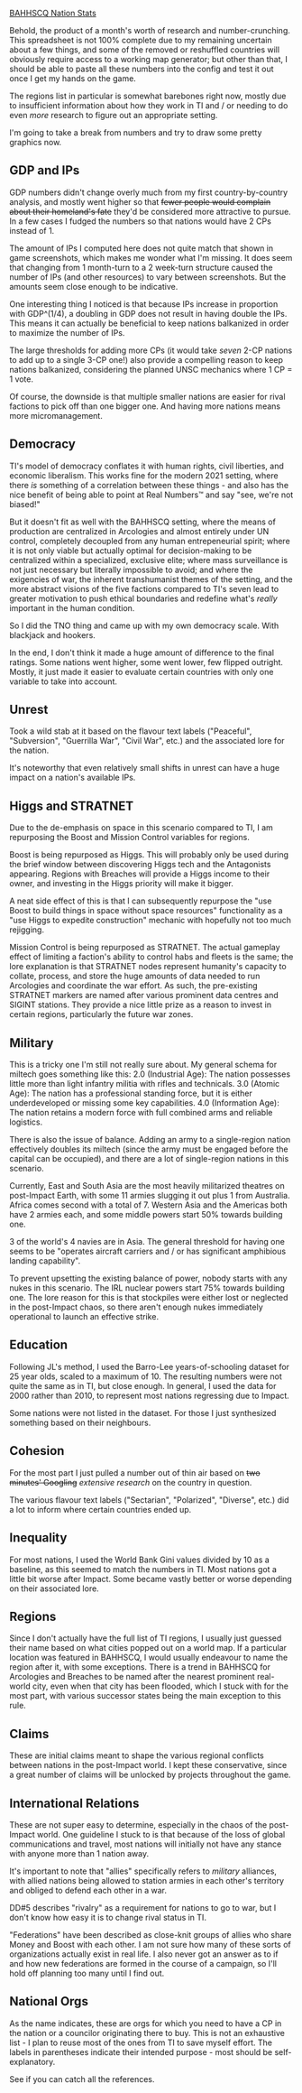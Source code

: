 [BAHHSCQ Nation Stats](https://docs.google.com/spreadsheets/d/1Q24q10s4prjF_WJb0rQBVoIWNEGoloshCUb2pn2M-oI/edit#gid=2095197382)

Behold, the product of a month's worth of research and number-crunching. This spreadsheet is not 100% complete due to my remaining uncertain about a few things, and some of the removed or reshuffled countries will obviously require access to a working map generator; but other than that, I should be able to paste all these numbers into the config and test it out once I get my hands on the game.

The regions list in particular is somewhat barebones right now, mostly due to insufficient information about how they work in TI and / or needing to do even *more* research to figure out an appropriate setting.

I'm going to take a break from numbers and try to draw some pretty graphics now.

## GDP and IPs

GDP numbers didn't change overly much from my first country-by-country analysis, and mostly went higher so that ~~fewer people would complain about their homeland's fate~~ they'd be considered more attractive to pursue. In a few cases I fudged the numbers so that nations would have 2 CPs instead of 1.

The amount of IPs I computed here does not quite match that shown in game screenshots, which makes me wonder what I'm missing. It does seem that changing from 1 month-turn to a 2 week-turn structure caused the number of IPs (and other resources) to vary between screenshots. But the amounts seem close enough to be indicative.

One interesting thing I noticed is that because IPs increase in proportion with GDP^(1/4), a doubling in GDP does not result in having double the IPs. This means it can actually be beneficial to keep nations balkanized in order to maximize the number of IPs.

The large thresholds for adding more CPs (it would take *seven* 2-CP nations to add up to a single 3-CP one!) also provide a compelling reason to keep nations balkanized, considering the planned UNSC mechanics where 1 CP = 1 vote.

Of course, the downside is that multiple smaller nations are easier for rival factions to pick off than one bigger one. And having more nations means more micromanagement.

## Democracy

TI's model of democracy conflates it with human rights, civil liberties, and economic liberalism. This works fine for the modern 2021 setting, where there *is* something of a correlation between these things - and also has the nice benefit of being able to point at Real Numbers:tm: and say "see, we're not biased!"

But it doesn't fit as well with the BAHHSCQ setting, where the means of production are centralized in Arcologies and almost entirely under UN control, completely decoupled from any human entrepeneurial spirit; where it is not only viable but actually optimal for decision-making to be centralized within a specialized, exclusive elite; where mass surveillance is not just necessary but literally impossible to avoid; and where the exigencies of war, the inherent transhumanist themes of the setting, and the more abstract visions of the five factions compared to TI's seven lead to greater motivation to push ethical boundaries and redefine what's *really* important in the human condition.

So I did the TNO thing and came up with my own democracy scale. With blackjack and hookers.

In the end, I don't think it made a huge amount of difference to the final ratings. Some nations went higher, some went lower, few flipped outright. Mostly, it just made it easier to evaluate certain countries with only one variable to take into account.

## Unrest

Took a wild stab at it based on the flavour text labels ("Peaceful", "Subversion", "Guerrilla War", "Civil War", etc.) and the associated lore for the nation.

It's noteworthy that even relatively small shifts in unrest can have a huge impact on a nation's available IPs.

## Higgs and STRATNET

Due to the de-emphasis on space in this scenario compared to TI, I am repurposing the Boost and Mission Control variables for regions.

Boost is being repurposed as Higgs. This will probably only be used during the brief window between discovering Higgs tech and the Antagonists appearing. Regions with Breaches will provide a Higgs income to their owner, and investing in the Higgs priority will make it bigger.

A neat side effect of this is that I can subsequently repurpose the "use Boost to build things in space without space resources" functionality as a "use Higgs to expedite construction" mechanic with hopefully not too much rejigging.

Mission Control is being repurposed as STRATNET. The actual gameplay effect of limiting a faction's ability to control habs and fleets is the same; the lore explanation is that STRATNET nodes represent humanity's capacity to collate, process, and store the huge amounts of data needed to run Arcologies and coordinate the war effort. As such, the pre-existing STRATNET markers are named after various prominent data centres and SIGINT stations. They provide a nice little prize as a reason to invest in certain regions, particularly the future war zones.

## Military

This is a tricky one I'm still not really sure about. My general schema for miltech goes something like this:
2.0 (Industrial Age): The nation possesses little more than light infantry militia with rifles and technicals.
3.0 (Atomic Age): The nation has a professional standing force, but it is either underdeveloped or missing some key capabilities.
4.0 (Information Age): The nation retains a modern force with full combined arms and reliable logistics.

There is also the issue of balance. Adding an army to a single-region nation effectively doubles its miltech (since the army must be engaged before the capital can be occupied), and there are a lot of single-region nations in this scenario.

Currently, East and South Asia are the most heavily militarized theatres on post-Impact Earth, with some 11 armies slugging it out plus 1 from Australia.
Africa comes second with a total of 7.
Western Asia and the Americas both have 2 armies each, and some middle powers start 50% towards building one.

3 of the world's 4 navies are in Asia. The general threshold for having one seems to be "operates aircraft carriers and / or has significant amphibious landing capability".

To prevent upsetting the existing balance of power, nobody starts with any nukes in this scenario. The IRL nuclear powers start 75% towards building one. The lore reason for this is that stockpiles were either lost or neglected in the post-Impact chaos, so there aren't enough nukes immediately operational to launch an effective strike.

## Education

Following JL's method, I used the Barro-Lee years-of-schooling dataset for 25 year olds, scaled to a maximum of 10. The resulting numbers were not quite the same as in TI, but close enough. In general, I used the data for 2000 rather than 2010, to represent most nations regressing due to Impact.

Some nations were not listed in the dataset. For those I just synthesized something based on their neighbours.

## Cohesion

For the most part I just pulled a number out of thin air based on ~~two minutes' Googling~~ *extensive research* on the country in question.

The various flavour text labels ("Sectarian", "Polarized", "Diverse", etc.) did a lot to inform where certain countries ended up.

## Inequality

For most nations, I used the World Bank Gini values divided by 10 as a baseline, as this seemed to match the numbers in TI. Most nations got a little bit worse after Impact. Some became vastly better or worse depending on their associated lore.

## Regions

Since I don't actually have the full list of TI regions, I usually just guessed their name based on what cities popped out on a world map. If a particular location was featured in BAHHSCQ, I would usually endeavour to name the region after it, with some exceptions. There is a trend in BAHHSCQ for Arcologies and Breaches to be named after the nearest prominent real-world city, even when that city has been flooded, which I stuck with for the most part, with various successor states being the main exception to this rule.

## Claims

These are initial claims meant to shape the various regional conflicts between nations in the post-Impact world. I kept these conservative, since a great number of claims will be unlocked by projects throughout the game.

## International Relations

These are not super easy to determine, especially in the chaos of the post-Impact world. One guideline I stuck to is that because of the loss of global communications and travel, most nations will initially not have any stance with anyone more than 1 nation away.

It's important to note that "allies" specifically refers to *military* alliances, with allied nations being allowed to station armies in each other's territory and obliged to defend each other in a war.

DD#5 describes "rivalry" as a requirement for nations to go to war, but I don't know how easy it is to change rival status in TI.

"Federations" have been described as close-knit groups of allies who share Money and Boost with each other. I am not sure how many of these sorts of organizations actually exist in real life. I also never got an answer as to if and how new federations are formed in the course of a campaign, so I'll hold off planning too many until I find out.

## National Orgs

As the name indicates, these are orgs for which you need to have a CP in the nation or a councilor originating there to buy. This is not an exhaustive list - I plan to reuse most of the ones from TI to save myself effort. The labels in parentheses indicate their intended purpose - most should be self-explanatory.

See if you can catch all the references.
